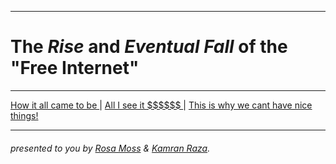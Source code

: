 
---

# The *Rise* and *Eventual Fall* of the "Free Internet"

---

<html>
    <head>
        <meta charset="utf-8">
        <nav>
            <a href="beginning.md"> How it all came to be </a> | 
            <a href="middle.md"> All I see it $$$$$$ </a> | 
            <a href="end.md"> This is why we cant have nice things! </a>
        </nav>
    </head>
</html>

---

###### presented to you by [Rosa Moss](RMoss.md) & [Kamran Raza](KRaza.md).
